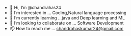 - 👋 Hi, I’m @chandrahas24
- 👀 I’m interested in ... Coding,Natural language processing
- 🌱 I’m currently learning ...java and Deep learning and ML
- 💞️ I’m looking to collaborate on ... Software Development
- 📫 How to reach me ... chandrahaskumar24@gmail.com

<!---
chandrahas24/chandrahas24 is a ✨ special ✨ repository because its `README.md` (this file) appears on your GitHub profile.
You can click the Preview link to take a look at your changes.
--->
